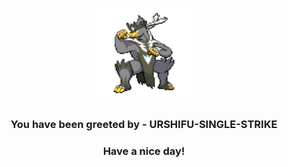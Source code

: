 <p align="center">
            <img src="https://raw.githubusercontent.com/PokeAPI/sprites/master/sprites/pokemon/892.png" width="150" height="150">
          </p>
          <h3 align="center">You have been greeted by - <b>URSHIFU-SINGLE-STRIKE</b></h3>
          <h3 align="center">Have a nice day!</h3>
